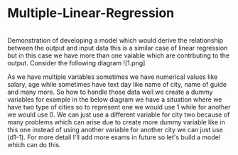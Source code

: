 # Multiple-Linear-Regression
<br>
Demonstration of developing a  model which would derive the relationship between the output and input data this is a similar case of
linear regression but in this case we have more than one vaiable which are contrbuting to the output. Consider the following diagram
![1.png]





As we have multiple variables sometimes we have numerical values like salary, age while sometimes have text day like name of city,
name of guide and many more. So how to handle  those data well we create a dummy variables for example in the below diagram we have
a situation where we have two type of cities so to represent one we would use 1 while for another we would use 0. We can just use a 
different variable for city two because of many problems which can arise due to create more dummy variable like in this one instead 
of using another variable for another city we can just use (d1-1). For more detail I'll add more exams in future so let's build a 
model which can do this.
